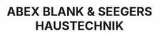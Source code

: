---
title: "ABEX BLANK & SEEGERS HAUSTECHNIK"
url: /bad-salzungen/abex-blank-und-seegers-haustechnik/
shop: Großhandel
---